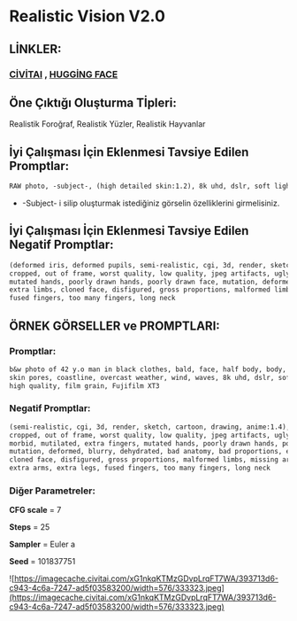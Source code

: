 # Realistic Vision V2.0

## LİNKLER:

### [CİVİTAI](https://civitai.com/models/4201/realistic-vision-v20)  ,  [HUGGİNG FACE](https://huggingface.co/SG161222/Realistic_Vision_V2.0)



## Öne Çıktığı Oluşturma Tİpleri:

Realistik Foroğraf, Realistik Yüzler, Realistik Hayvanlar 

## İyi Çalışması İçin Eklenmesi Tavsiye Edilen Promptlar:

```markdown
RAW photo, -subject-, (high detailed skin:1.2), 8k uhd, dslr, soft lighting, high quality, film grain, Fujifilm XT3
```
- -Subject- i silip oluşturmak istediğiniz görselin özelliklerini girmelisiniz.

## İyi Çalışması İçin Eklenmesi Tavsiye Edilen Negatif Promptlar:

```markdown
(deformed iris, deformed pupils, semi-realistic, cgi, 3d, render, sketch, cartoon, drawing, anime:1.4), text, close up,
cropped, out of frame, worst quality, low quality, jpeg artifacts, ugly, duplicate, morbid, mutilated, extra fingers,
mutated hands, poorly drawn hands, poorly drawn face, mutation, deformed, blurry, dehydrated, bad anatomy,bad proportions,
extra limbs, cloned face, disfigured, gross proportions, malformed limbs, missing arms, missing legs,extra arms, extra legs,
fused fingers, too many fingers, long neck
```

## ÖRNEK GÖRSELLER ve PROMPTLARI:

### Promptlar:

```markdown
b&w photo of 42 y.o man in black clothes, bald, face, half body, body, high detailed skin, 
skin pores, coastline, overcast weather, wind, waves, 8k uhd, dslr, soft lighting, 
high quality, film grain, Fujifilm XT3
```

### Negatif Promptlar:

```markdown
(semi-realistic, cgi, 3d, render, sketch, cartoon, drawing, anime:1.4), text, close up,
cropped, out of frame, worst quality, low quality, jpeg artifacts, ugly, duplicate, 
morbid, mutilated, extra fingers, mutated hands, poorly drawn hands, poorly drawn face, 
mutation, deformed, blurry, dehydrated, bad anatomy, bad proportions, extra limbs, 
cloned face, disfigured, gross proportions, malformed limbs, missing arms, missing legs, 
extra arms, extra legs, fused fingers, too many fingers, long neck
```

### Diğer Parametreler:
**CFG scale** = 7

**Steps** = 25

**Sampler** = Euler a

**Seed** = 101837751

![https://imagecache.civitai.com/xG1nkqKTMzGDvpLrqFT7WA/393713d6-c943-4c6a-7247-ad5f03583200/width=576/333323.jpeg](https://imagecache.civitai.com/xG1nkqKTMzGDvpLrqFT7WA/393713d6-c943-4c6a-7247-ad5f03583200/width=576/333323.jpeg)

<!-- ## Eksta notlar: -->